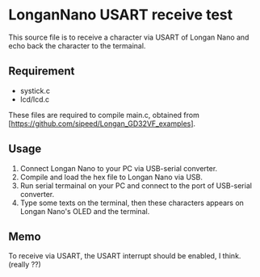 # LonganNano USART receive test
This source file is to receive a character via USART of Longan Nano and echo back the character to 
the termainal. 

## Requirement
- systick.c
- lcd/lcd.c

These files are required to compile main.c, obtained from [https://github.com/sipeed/Longan_GD32VF_examples].

## Usage
1. Connect Longan Nano to your PC via USB-serial converter.
2. Compile and load the hex file to Longan Nano via USB.
3. Run serial termainal on your PC and connect to the port of USB-serial converter.
4. Type some texts on the terminal, then these characters appears on Longan Nano's OLED and the terminal.

## Memo
To receive via USART, the USART interrupt should be enabled, I think. (really ??)
